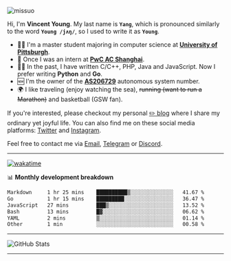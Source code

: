 <p align="left"> <img src="https://komarev.com/ghpvc/?username=missuo&label=Profile%20views&color=0e75b6&style=flat" alt="missuo" /> </p>


Hi, I'm **Vincent Young**. My last name is **`Yang`**, which is pronounced similarly to the word **`Young /jʌŋ/`**, so I used to write it as **`Young`**. 

-  👨‍🎓 I'm a master student majoring in computer science at [**University of Pittsburgh**](https://www.pitt.edu).
-  💼 Once I was an intern at **[PwC AC Shanghai](https://www.linkedin.com/company/pwc-ac-shanghai/)**.
-  👨‍💻 In the past, I have written C/C++, PHP, Java and JavaScript. Now I prefer writing **Python** and **Go**.
-  🆕 I'm the owner of the **[AS206729](https://bgp.tools/AS206729)** autonomous system number.
-  🌍 I like traveling (enjoy watching the sea), ~~running (want to run a Marathon)~~ and basketball (GSW fan).

If you're interested, please checkout my personal [✏️ blog](https://missuo.me/) where I share my ordinary yet joyful life. You can also find me on these social media platforms: [Twitter](https://twitter.com/m1ssuo) and [Instagram](https://www.instagram.com/m1ssuo).

Feel free to contact me via <a href="mailto:i@yyt.moe">Email</a>, [Telegram](https://t.me/missuo) or [Discord](https://discordapp.com/users/missuo#7448).

-------

[![wakatime](https://wakatime.com/badge/user/c13cd961-40ca-417a-afb6-1f9ea8ac295c.svg)](https://wakatime.com/@missuo)

📊 **Monthly development breakdown**
<!--START_SECTION:waka-->

```txt
Markdown     1 hr 25 mins    ██████████▒░░░░░░░░░░░░░░   41.67 %
Go           1 hr 15 mins    █████████░░░░░░░░░░░░░░░░   36.47 %
JavaScript   27 mins         ███▒░░░░░░░░░░░░░░░░░░░░░   13.52 %
Bash         13 mins         █▓░░░░░░░░░░░░░░░░░░░░░░░   06.62 %
YAML         2 mins          ▒░░░░░░░░░░░░░░░░░░░░░░░░   01.14 %
Other        1 min           ░░░░░░░░░░░░░░░░░░░░░░░░░   00.58 %
```

<!--END_SECTION:waka-->

-------

![GitHub Stats](https://github-readme-stats-opal-alpha-76.vercel.app/api?username=missuo&show_icons=true&theme=transparent)

-------

